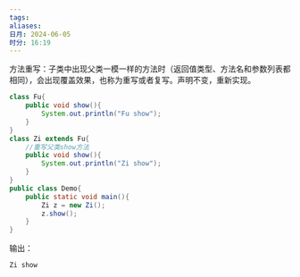 ```yaml
---
tags: 
aliases: 
日月: 2024-06-05
时分: 16:19
---
```

方法重写：子类中出现父类一模一样的方法时（返回值类型、方法名和参数列表都相同），会出现覆盖效果，也称为重写或者复写。声明不变，重新实现。

```java
class Fu{
	public void show(){
		System.out.println("Fu show");
	}
}
class Zi extends Fu{
	//重写父类show方法
	public void show(){
		System.out.println("Zi show");
	}
}
public class Demo{
	public static void main(){
		Zi z = new Zi();
		z.show();
	}
}
```

输出：
 
```
Zi show
```